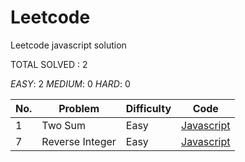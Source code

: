 # Leetcode
Leetcode javascript solution

TOTAL SOLVED : 2 

*EASY*: 2
*MEDIUM*: 0
*HARD*: 0

| No. | Problem | Difficulty | Code |
|----| ----- | -------- | ---------- |
| 1 | Two Sum | Easy | [Javascript](https://github.com/BreeeeAd/Leetcode/blob/master/Solution/Two%20Sum.js) |
| 7 | Reverse Integer | Easy | [Javascript](https://github.com/BreeeeAd/Leetcode/blob/master/Solution/Reverse%20Integer.js) |

